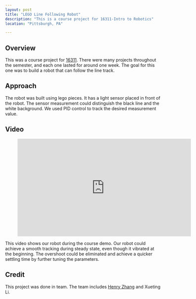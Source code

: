 ```yaml
---
layout: post
title: "LEGO Line Following Robot"
description: "This is a course project for 16311-Intro to Robotics"
location: "Pittsburgh, PA"

---
```


## Overview
This was a course project for [16311](https://www.cs.cmu.edu/afs/cs.cmu.edu/academic/class/16311/www/s17/index.html). There were many projects throughout the semester, 
and each one lasted for around one week. The goal for this one was to build a robot that can follow the line track.

## Approach
The robot was built using lego pieces. It has a light sensor placed in front of the robot. The sensor measurement could distinguish the black line and the white background.
We used PID control to track the desired measurement value.

## Video
<figure class="video_container">
  <iframe width="560" height="315" src="https://www.youtube.com/embed/ZW3z8pkuRFY" frameborder="0" allow="accelerometer; autoplay; encrypted-media; gyroscope; picture-in-picture" allowfullscreen></iframe>
</figure>
This video shows our robot during the course demo. Our robot could achieve a smooth tracking during steady state, even though it vibrated at the beginning. 
The overshoot could be eliminated and achieve a quicker settling time by further tuning the parameters.

## Credit
This project was done in team. The team includes [Henry Zhang](https://henryzh47.github.io/) and Xueting Li.
